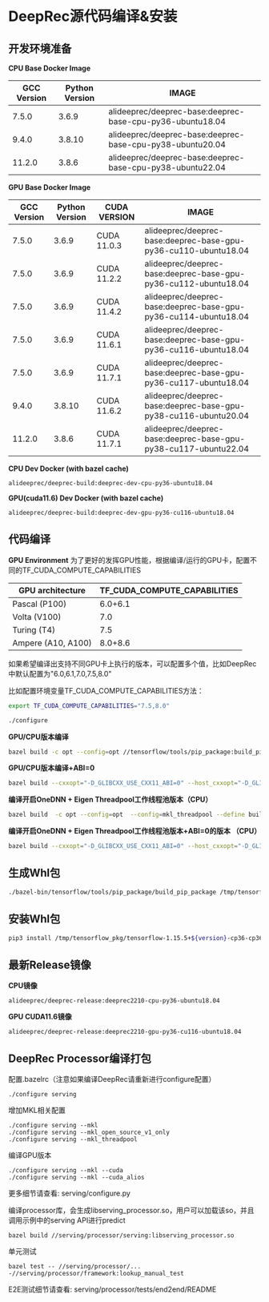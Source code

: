 # DeepRec源代码编译&安装

## 开发环境准备

**CPU Base Docker Image**

| GCC Version | Python Version |                           IMAGE                           |
| ----------- | -------------- | --------------------------------------------------------- |
|   7.5.0     |    3.6.9       | alideeprec/deeprec-base:deeprec-base-cpu-py36-ubuntu18.04 |
|   9.4.0     |    3.8.10      | alideeprec/deeprec-base:deeprec-base-cpu-py38-ubuntu20.04 |
|   11.2.0    |    3.8.6       | alideeprec/deeprec-base:deeprec-base-cpu-py38-ubuntu22.04 |


**GPU Base Docker Image**

| GCC Version | Python Version | CUDA VERSION |                           IMAGE                                 |
| ----------- | -------------- | ------------ | --------------------------------------------------------------- |
|    7.5.0    |    3.6.9       | CUDA 11.0.3  | alideeprec/deeprec-base:deeprec-base-gpu-py36-cu110-ubuntu18.04 |
|    7.5.0    |    3.6.9       | CUDA 11.2.2  | alideeprec/deeprec-base:deeprec-base-gpu-py36-cu112-ubuntu18.04 |
|    7.5.0    |    3.6.9       | CUDA 11.4.2  | alideeprec/deeprec-base:deeprec-base-gpu-py36-cu114-ubuntu18.04 |
|    7.5.0    |    3.6.9       | CUDA 11.6.1  | alideeprec/deeprec-base:deeprec-base-gpu-py36-cu116-ubuntu18.04 |
|    7.5.0    |    3.6.9       | CUDA 11.7.1  | alideeprec/deeprec-base:deeprec-base-gpu-py36-cu117-ubuntu18.04 |
|    9.4.0    |    3.8.10      | CUDA 11.6.2  | alideeprec/deeprec-base:deeprec-base-gpu-py38-cu116-ubuntu20.04 |
|    11.2.0   |    3.8.6       | CUDA 11.7.1  | alideeprec/deeprec-base:deeprec-base-gpu-py38-cu117-ubuntu22.04 |

**CPU Dev Docker (with bazel cache)**

```
alideeprec/deeprec-build:deeprec-dev-cpu-py36-ubuntu18.04
```

**GPU(cuda11.6) Dev Docker (with bazel cache)**

```
alideeprec/deeprec-build:deeprec-dev-gpu-py36-cu116-ubuntu18.04
```

## 代码编译

**GPU Environment**
为了更好的发挥GPU性能，根据编译/运行的GPU卡，配置不同的TF_CUDA_COMPUTE_CAPABILITIES

| GPU architecture    | TF_CUDA_COMPUTE_CAPABILITIES |
| ------------------- | ---------------------------- |
| Pascal (P100)       | 6.0+6.1                      |
| Volta (V100)        | 7.0                          |
| Turing (T4)         | 7.5                          |
| Ampere (A10, A100)  | 8.0+8.6                      |

如果希望编译出支持不同GPU卡上执行的版本，可以配置多个值，比如DeepRec中默认配置为"6.0,6.1,7.0,7.5,8.0"

比如配置环境变量TF_CUDA_COMPUTE_CAPABILITIES方法：

```bash
export TF_CUDA_COMPUTE_CAPABILITIES="7.5,8.0"
```

```bash
./configure
```

**GPU/CPU版本编译**

```bash
bazel build -c opt --config=opt //tensorflow/tools/pip_package:build_pip_package
```

**GPU/CPU版本编译+ABI=0**

```bash
bazel build --cxxopt="-D_GLIBCXX_USE_CXX11_ABI=0" --host_cxxopt="-D_GLIBCXX_USE_CXX11_ABI=0" -c opt --config=opt //tensorflow/tools/pip_package:build_pip_package
```

**编译开启OneDNN + Eigen Threadpool工作线程池版本（CPU）**

```bash
bazel build  -c opt --config=opt  --config=mkl_threadpool --define build_with_mkl_dnn_v1_only=true //tensorflow/tools/pip_package:build_pip_package
```

**编译开启OneDNN + Eigen Threadpool工作线程池版本+ABI=0的版本 （CPU）**

```bash
bazel build --cxxopt="-D_GLIBCXX_USE_CXX11_ABI=0" --host_cxxopt="-D_GLIBCXX_USE_CXX11_ABI=0" -c opt --config=opt --config=mkl_threadpool --define build_with_mkl_dnn_v1_only=true //tensorflow/tools/pip_package:build_pip_package
```

## 生成Whl包

```bash
./bazel-bin/tensorflow/tools/pip_package/build_pip_package /tmp/tensorflow_pkg
```

## 安装Whl包

```bash
pip3 install /tmp/tensorflow_pkg/tensorflow-1.15.5+${version}-cp36-cp36m-linux_x86_64.whl
```

## 最新Release镜像

**CPU镜像**

```
alideeprec/deeprec-release:deeprec2210-cpu-py36-ubuntu18.04
```

**GPU CUDA11.6镜像**

```
alideeprec/deeprec-release:deeprec2210-gpu-py36-cu116-ubuntu18.04
```

## DeepRec Processor编译打包

配置.bazelrc（注意如果编译DeepRec请重新进行configure配置）
```
./configure serving
```
增加MKL相关配置
```
./configure serving --mkl
./configure serving --mkl_open_source_v1_only
./configure serving --mkl_threadpool
```

编译GPU版本
```
./configure serving --mkl --cuda
./configure serving --mkl --cuda_alios
```

更多细节请查看: serving/configure.py

编译processor库，会生成libserving_processor.so，用户可以加载该so，并且调用示例中的serving API进行predict
```
bazel build //serving/processor/serving:libserving_processor.so
```
单元测试
```
bazel test -- //serving/processor/... -//serving/processor/framework:lookup_manual_test
```
E2E测试细节请查看: serving/processor/tests/end2end/README
